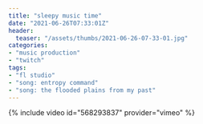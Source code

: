 ```yaml
---
title: "sleepy music time"
date: "2021-06-26T07:33:01Z"
header:
  teaser: "/assets/thumbs/2021-06-26-07-33-01.jpg"
categories:
- "music production"
- "twitch"
tags:
- "fl studio"
- "song: entropy command"
- "song: the flooded plains from my past"
---
```

{% include video id="568293837" provider="vimeo" %}
